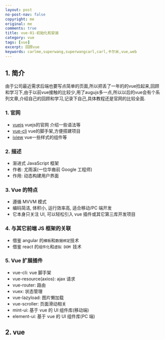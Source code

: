 ```yaml
---
layout: post
no-post-nav: false 
copyright: me
original: me
comments: true
title: vue-01-初始化和安装
category: vue
tags: [vue]
excerpt: 回顾vue
keywords: carlme,superwang,superwangcarl,carl,卡尔米,vue,web
---
```


## 1. 简介

由于公司最近需求后端也要写点简单的页面,所以把丢了一年的的vue捡起来,回顾和学习下,由于以前vue接触的比较少,用了augujs多一点,所以以后的vue会有个系列文章,介绍自己的回顾和学习,记录下自己,具体教程还是官网的比较全面.

### 1. 官网

- [vuejs](https://cn.vuejs.org/) vuejs的官网 介绍一些语法等
- [vue-cli](https://cli.vuejs.org/zh/)  vue的脚手架,方便搭建项目
- [iview](https://www.iviewui.com) vue一些样式的组件等

### 2. 描述

- 渐进式 JavaScript 框架
- 作者: 尤雨溪(一位华裔前 Google 工程师)
- 作用: 动态构建用户界面 

### 3. Vue 的特点 

- 遵循 MVVM 模式
- 编码简洁, 体积小, 运行效率高, 适合移动/PC 端开发
- 它本身只关注 UI, 可以轻松引入 vue 插件或其它第三库开发项目 

### 4.  与其它前端 JS 框架的关联

- 借鉴 angular 的`模板`和`数据绑定`技术
- 借鉴 react 的`组件化`和`虚拟 DOM `技术  

### 5. Vue 扩展插件 

- vue-cli: vue 脚手架
- vue-resource(axios): ajax 请求
- vue-router: 路由
- vuex: 状态管理
- vue-lazyload: 图片懒加载
- vue-scroller: 页面滑动相关
- mint-ui: 基于 vue 的 UI 组件库(移动端)
- element-ui: 基于 vue 的 UI 组件库(PC 端) 

## 2. vue

